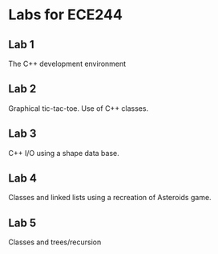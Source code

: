 # Labs for ECE244
## Lab 1
The C++ development environment

## Lab 2
Graphical tic-tac-toe. Use of C++ classes.

## Lab 3
C++ I/O using a shape data base.

## Lab 4
Classes and linked lists using a recreation of Asteroids game.

## Lab 5
Classes and trees/recursion
